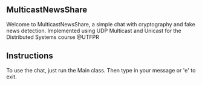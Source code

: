 ## MulticastNewsShare

Welcome to MulticastNewsShare, a simple chat with cryptography and fake news detection.
Implemented using UDP Multicast and Unicast for the Distributed Systems course @UTFPR

## Instructions

To use the chat, just run the Main class.
Then type in your message or 'e' to exit.
